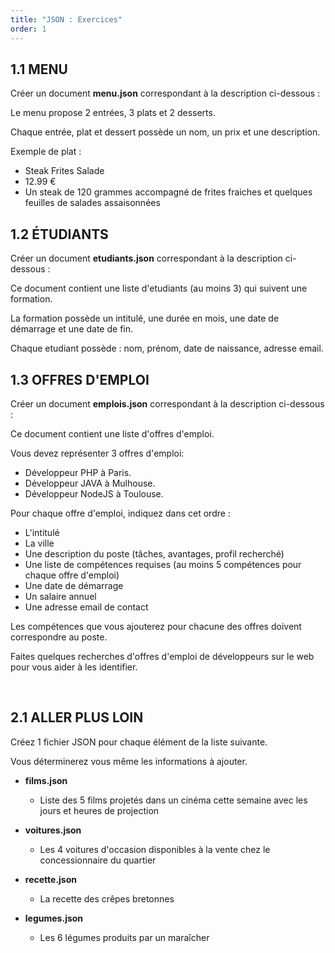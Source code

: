 ```yaml
---
title: "JSON : Exercices"
order: 1
---
```



## 1.1 MENU 

Créer un document **menu.json** correspondant à la description ci-dessous :

Le menu propose 2 entrées, 3 plats et 2 desserts.

Chaque entrée, plat et dessert possède un nom, un prix et une description.

Exemple de plat : 
- Steak Frites Salade
- 12.99 €
- Un steak de 120 grammes accompagné de frites fraiches et quelques feuilles de salades assaisonnées


## 1.2 ÉTUDIANTS 

Créer un document **etudiants.json** correspondant à la description ci-dessous :

Ce document contient une liste d'etudiants (au moins 3) qui suivent une formation.

La formation possède un intitulé, une durée en mois, une date de démarrage et une date de fin.

Chaque etudiant possède : nom, prénom, date de naissance, adresse email.


## 1.3 OFFRES D'EMPLOI 

Créer un document **emplois.json** correspondant à la description ci-dessous :

Ce document contient une liste d'offres d'emploi.

Vous devez représenter 3 offres d'emploi:
-	Développeur PHP à Paris.
-	Développeur JAVA à Mulhouse.
-	Développeur NodeJS à Toulouse.

Pour chaque offre d'emploi, indiquez dans cet ordre : 
-	L'intitulé
-	La ville
-	Une description du poste (tâches, avantages, profil recherché)
-	Une liste de compétences requises (au moins 5 compétences pour chaque offre d'emploi)
-	Une date de démarrage
-	Un salaire annuel
-	Une adresse email de contact

Les compétences que vous ajouterez pour chacune des offres doivent correspondre au poste.

Faites quelques recherches d'offres d'emploi de développeurs sur le web pour vous aider à les identifier.

 
## 2.1 ALLER PLUS LOIN

Créez 1 fichier JSON pour chaque élément de la liste suivante. 

Vous déterminerez vous même les informations à ajouter.

-	**films.json**
    - Liste des 5 films projetés dans un cinéma cette semaine avec les jours et heures de projection

-	**voitures.json**
    - Les 4 voitures d'occasion disponibles à la vente chez le concessionnaire du quartier

-	**recette.json**
    - La recette des crêpes bretonnes

-	**legumes.json**
    - Les 6 légumes produits par un maraîcher
